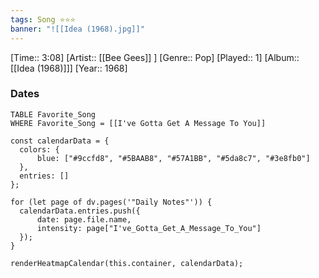 ```yaml
---
tags: Song ⭐⭐⭐ 
banner: "![[Idea (1968).jpg]]"
---
```

[Time:: 3:08]
[Artist:: [[Bee Gees]] ]
[Genre:: Pop]
[Played:: 1]
[Album:: [[Idea (1968)]]]
[Year:: 1968]
### Dates
````dataview
TABLE Favorite_Song
WHERE Favorite_Song = [[I've Gotta Get A Message To You]]
````
  ```dataviewjs
const calendarData = { 
	colors: { 
		blue: ["#9ccfd8", "#5BAAB8", "#57A1BB", "#5da8c7", "#3e8fb0"] 
	}, 
	entries: [] 
}; 

for (let page of dv.pages('"Daily Notes"')) { 
	calendarData.entries.push({ 
		date: page.file.name, 
		intensity: page["I've_Gotta_Get_A_Message_To_You"]
	}); 
} 

renderHeatmapCalendar(this.container, calendarData);
```
